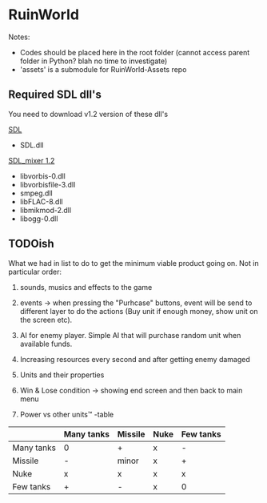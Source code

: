 # RuinWorld

Notes:
- Codes should be placed here in the root folder (cannot access parent folder in Python? blah no time to investigate)
- 'assets' is a submodule for RuinWorld-Assets repo


## Required SDL dll's
You need to download v1.2 version of these dll's

[SDL](https://www.libsdl.org/download-1.2.php)
* SDL.dll


[SDL_mixer 1.2](https://www.libsdl.org/projects/SDL_mixer/release-1.2.html)
* libvorbis-0.dll
* libvorbisfile-3.dll
* smpeg.dll
* libFLAC-8.dll
* libmikmod-2.dll
* libogg-0.dll

## TODOish
What we had in list to do to get the minimum viable product going on. Not in particular order:

1. sounds, musics and effects to the game

2. events -> when pressing the "Purhcase" buttons, event will be send to different layer to do the actions (Buy unit if enough money, show unit on the screen etc).

3. AI for enemy player. Simple AI that will purchase random unit when available funds.

4. Increasing resources every second and after getting enemy damaged

5. Units and their properties

6. Win & Lose condition -> showing end screen and then back to main menu

7. Power vs other units™ -table

|            | Many tanks | Missile | Nuke | Few tanks |
|------------|------------|---------|------|-----------|
| Many tanks |      0     |    +    |   x  |     -     |
|    Missile |      -     |  minor  |   x  |     +     |
|       Nuke |      x     |    x    |   x  |     x     |
|  Few tanks |      +     |    -    |   x  |     0     |
